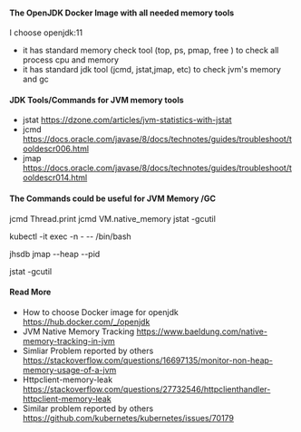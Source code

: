 

#### The OpenJDK Docker Image with  all needed memory tools 
I choose openjdk:11 
- it has standard memory check tool  (top, ps, pmap, free ) to check all process cpu and memory
- it has standard jdk tool (jcmd, jstat,jmap, etc) to check jvm's memory and gc 

#### JDK Tools/Commands for JVM memory tools

- jstat
https://dzone.com/articles/jvm-statistics-with-jstat
- jcmd 
https://docs.oracle.com/javase/8/docs/technotes/guides/troubleshoot/tooldescr006.html
- jmap
https://docs.oracle.com/javase/8/docs/technotes/guides/troubleshoot/tooldescr014.html

#### The Commands could be useful for JVM Memory /GC  ####

jcmd <pid> Thread.print
jcmd <pid> VM.native_memory
jstat -gcutil <pid>



kubectl -it exec -n <namespace>   -<podname>    -- /bin/bash 

jhsdb jmap --heap --pid <PID>

jstat -gcutil <PID>

#### Read More

- How to choose Docker image for openjdk
  https://hub.docker.com/_/openjdk
- JVM Native Memory Tracking 
  https://www.baeldung.com/native-memory-tracking-in-jvm
- Simliar Problem reported by others 
  https://stackoverflow.com/questions/16697135/monitor-non-heap-memory-usage-of-a-jvm
- Httpclient-memory-leak
  https://stackoverflow.com/questions/27732546/httpclienthandler-httpclient-memory-leak
- Similar problem reported by others
  https://github.com/kubernetes/kubernetes/issues/70179





